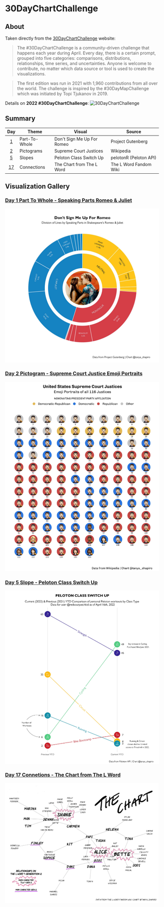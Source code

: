 # 30DayChartChallenge


## About

Taken directly from the [30DayChartChallenge](https://30daychartchallenge.org/about/) website: 

> The #30DayChartChallenge is a community-driven challenge that happens each year during April. Every day, there is a certain prompt, grouped into five categories: comparisons, distributions, relationships, time series, and uncertainties. Anyone is welcome to contribute, no matter which data source or tool is used to create the visualizations.

>The first edition was run in 2021 with 1,960 contributions from all over the world. The challenge is inspired by the #30DayMapChallenge which was initiated by Topi Tjukanov in 2019.

Details on **2022 #30DayChartChallenge**:
![30DayChartChallenge](https://user-images.githubusercontent.com/44143974/166285184-1078d316-9726-4c8d-9b61-e847df912130.jpeg)


## Summary

|    Day    | Theme         | Visual                     | Source                 |
|:---------:|---------------|----------------------------|------------------------|
|  [1](D1)  | Part-To-Whole | Don't Sign Me Up For Romeo | Project Gutenberg      |
|  [2](D2)  | Pictograms    | Supreme Court Justices     | Wikipedia              |
|  [5](D5)  | Slopes        | Peloton Class Switch Up    | pelotonR (Peloton API) |
| [17](D17) | Connections   | The Chart from The L Word  | The L Word Fandom Wiki |

## Visualization Gallery


### [Day 1 Part To Whole - Speaking Parts Romeo & Juliet](./D1%20Pictogram/supreme_court_emojis.R)

![plot](./D1%20Part-To-Whole/rj_lines.jpeg)

### [Day 2 Pictogram - Supreme Court Justice Emoji Portraits](./D2%20Pictogram/supreme_court_emojis.R)

![plot](./D2%20Pictogram/supreme_emojis.jpeg)

### [Day 5 Slope - Peloton Class Switch Up](./D5%20Slope/peloton_slope.R)

![plot](./D5%20Slope/peloton_switch.jpeg)

### [Day 17 Connetions - The Chart from The L Word](./D17%Connections/the_chart_lword.R)

![plot](./D17%20Connections/the_chart.jpeg)
